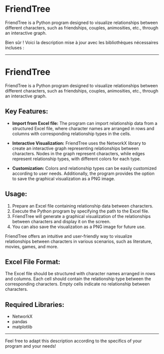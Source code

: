 # FriendTree
FriendTree is a Python program designed to visualize relationships between different characters, such as friendships, couples, animosities, etc., through an interactive graph.


Bien sûr ! Voici la description mise à jour avec les bibliothèques nécessaires incluses :

---

# FriendTree

FriendTree is a Python program designed to visualize relationships between different characters, such as friendships, couples, animosities, etc., through an interactive graph.

## Key Features:

- **Import from Excel file:** The program can import relationship data from a structured Excel file, where character names are arranged in rows and columns with corresponding relationship types in the cells.

- **Interactive Visualization:** FriendTree uses the NetworkX library to create an interactive graph representing relationships between characters. Nodes in the graph represent characters, while edges represent relationship types, with different colors for each type.

- **Customization:** Colors and relationship types can be easily customized according to user needs. Additionally, the program provides the option to save the graphical visualization as a PNG image.

## Usage:

1. Prepare an Excel file containing relationship data between characters.
2. Execute the Python program by specifying the path to the Excel file.
3. FriendTree will generate a graphical visualization of the relationships between characters and display it on the screen.
4. You can also save the visualization as a PNG image for future use.

FriendTree offers an intuitive and user-friendly way to visualize relationships between characters in various scenarios, such as literature, movies, games, and more.

## Excel File Format:

The Excel file should be structured with character names arranged in rows and columns. Each cell should contain the relationship type between the corresponding characters. Empty cells indicate no relationship between characters.

## Required Libraries:

- NetworkX
- pandas
- matplotlib

---

Feel free to adapt this description according to the specifics of your program and your needs!

